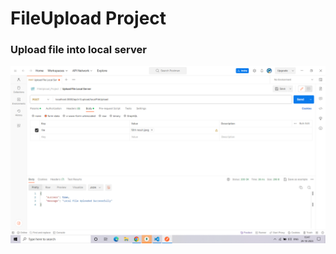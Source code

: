 # FileUpload Project 
### Upload file into local server
![Upload File into Local Server](<Postman Image/FileUpload 1.png>)